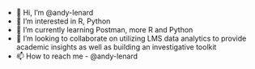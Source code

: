 - 👋 Hi, I’m @andy-lenard
- 👀 I’m interested in R, Python
- 🌱 I’m currently learning Postman, more R and Python
- 💞️ I’m looking to collaborate on utilizing LMS data analytics to provide academic insights as well as building an investigative toolkit  
- 📫 How to reach me - @andy-lenard

<!---
andy-lenard/andy-lenard is a ✨ special ✨ repository because its `README.md` (this file) appears on your GitHub profile.
You can click the Preview link to take a look at your changes.
--->
